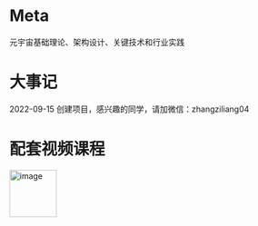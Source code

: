 # Meta
元宇宙基础理论、架构设计、关键技术和行业实践
# 大事记
2022-09-15 创建项目，感兴趣的同学，请加微信：zhangziliang04

# 配套视频课程
<img width="83" alt="image" src="https://user-images.githubusercontent.com/646709/190353040-b9144a8d-1745-4471-bb0b-90047cd9361b.png">

